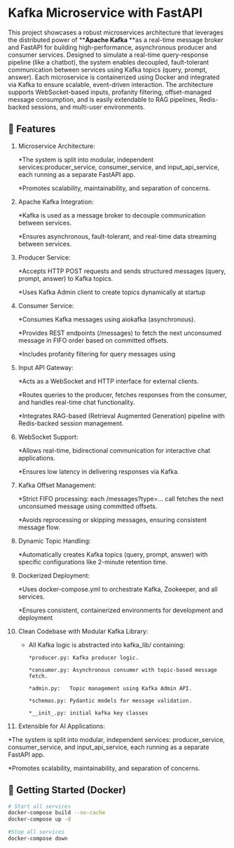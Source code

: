 # Kafka Microservice with FastAPI

This project showcases a robust microservices architecture that leverages the distributed power of ****Apache Kafka** **as a real-time message broker and FastAPI for building high-performance, asynchronous producer and consumer services. Designed to simulate a real-time query-response pipeline (like a chatbot), the system enables decoupled, fault-tolerant communication between services using Kafka topics (query, prompt, answer). Each microservice is containerized using Docker and integrated via Kafka to ensure scalable, event-driven interaction. The architecture supports WebSocket-based inputs, profanity filtering, offset-managed message consumption, and is easily extendable to RAG pipelines, Redis-backed sessions, and multi-user environments.
## 🚀 Features

1. Microservice Architecture:

   *The system is split into modular, independent services:producer_service, consumer_service, and input_api_service, each running as a separate FastAPI app.

   *Promotes scalability, maintainability, and separation of concerns.
2. Apache Kafka Integration:

   *Kafka is used as a message broker to decouple communication between services.

   *Ensures asynchronous, fault-tolerant, and real-time data streaming between services.
3. Producer Service:

   *Accepts HTTP POST requests and sends structured messages (query, prompt, answer) to Kafka topics.

   *Uses Kafka Admin client to create topics dynamically at startup
4. Consumer Service:

   *Consumes Kafka messages using aiokafka (asynchronous).

   *Provides REST endpoints (/messages) to fetch the next unconsumed message in FIFO order based on committed offsets.

   *Includes profanity filtering for query messages using
5. Input API Gateway:

   *Acts as a WebSocket and HTTP interface for external clients.

   *Routes queries to the producer, fetches responses from the consumer, and handles real-time chat functionality.

   *Integrates RAG-based (Retrieval Augmented Generation) pipeline with Redis-backed session management.
6. WebSocket Support:

   *Allows real-time, bidirectional communication for interactive chat applications.

   *Ensures low latency in delivering responses via Kafka.
7. Kafka Offset Management:

   *Strict FIFO processing: each /messages?type=... call fetches the next unconsumed message using committed offsets.

   *Avoids reprocessing or skipping messages, ensuring consistent message flow.
8. Dynamic Topic Handling:

   *Automatically creates Kafka topics (query, prompt, answer) with specific configurations like 2-minute retention time.
9. Dockerized Deployment:

   *Uses docker-compose.yml to orchestrate Kafka, Zookeeper, and all services.

   *Ensures consistent, containerized environments for development and deployment
10. Clean Codebase with Modular Kafka Library:

    * All Kafka logic is abstracted into kafka_lib/ containing:

          *producer.py: Kafka producer logic.

          *consumer.py: Asynchronous consumer with topic-based message fetch.

          *admin.py:   Topic management using Kafka Admin API.

          *schemas.py: Pydantic models for message validation.

          *__init_.py: initial kafka key classes
11. Extensible for AI Applications:

   *The system is split into modular, independent services: producer_service, consumer_service, and input_api_service, each running as a separate FastAPI app.

   *Promotes scalability, maintainability, and separation of concerns.


## 🐳 Getting Started (Docker)

```bash
# Start all services
docker-compose build --no-cache
docker-compose up -d

#Stop all services
docker-compose down
